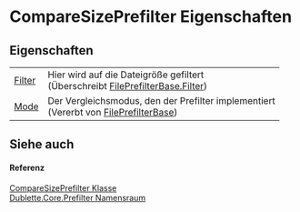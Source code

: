 # CompareSizePrefilter Eigenschaften




## Eigenschaften
<table>
<tr>
<td><a href="P_Dublette_Core_Prefilter_CompareSizePrefilter_Filter.md">Filter</a></td>
<td>Hier wird auf die Dateigröße gefiltert<br />(Überschreibt <a href="P_Dublette_Core_Prefilter_FilePrefilterBase_Filter.md">FilePrefilterBase.Filter</a>)</td></tr>
<tr>
<td><a href="P_Dublette_Core_Prefilter_FilePrefilterBase_Mode.md">Mode</a></td>
<td>Der Vergleichsmodus, den der Prefilter implementiert<br />(Vererbt von <a href="T_Dublette_Core_Prefilter_FilePrefilterBase.md">FilePrefilterBase</a>)</td></tr>
</table>

## Siehe auch


#### Referenz
<a href="T_Dublette_Core_Prefilter_CompareSizePrefilter.md">CompareSizePrefilter Klasse</a>  
<a href="N_Dublette_Core_Prefilter.md">Dublette.Core.Prefilter Namensraum</a>  
